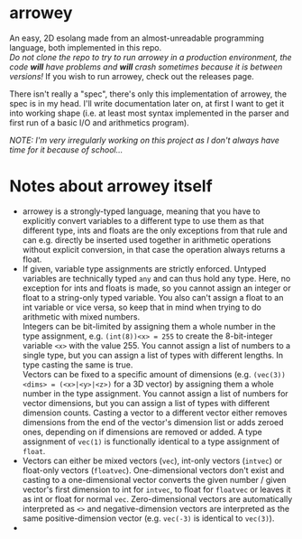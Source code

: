 # arrowey   
An easy, 2D esolang made from an almost-unreadable programming language, both implemented in this repo.   
*Do not clone the repo to try to run arrowey in a production environment, the code **will** have problems and 
**will** crash sometimes because it is between versions!* If you wish to run arrowey, check out the releases page.   

There isn't really a "spec", there's only this implementation of arrowey, the spec is in my head. 
I'll write documentation later on, at first I want to get it into working shape 
(i.e. at least most syntax implemented in the parser and first run of a basic I/O and arithmetics program).   

   
*NOTE: I'm very irregularly working on this project as I don't always have time for it because of school...*   
   
   
# Notes about arrowey itself
* arrowey is a strongly-typed language, meaning that you have to explicitly convert variables to a different type to use 
them as that different type, ints and floats are the only exceptions from that rule and can e.g. directly be inserted 
used together in arithmetic operations without explicit conversion, in that case the operation always returns a float.
* If given, variable type assignments are strictly enforced. Untyped variables are technically typed `any` and can thus 
hold any type. Here, no exception for ints and floats is made, so you cannot assign an integer or float to a string-only
typed variable. You also can't assign a float to an int variable or vice versa, so keep that in mind when trying to do 
arithmetic with mixed numbers.   
Integers can be bit-limited by assigning them a whole number in the type assignment, e.g. `(int(8))<x> = 255` to 
create the 8-bit-integer variable `<x>` with the value 255. You cannot assign a list of numbers to a single type, but 
you can assign a list of types with different lengths. In type casting the same is true.   
Vectors can be fixed to a specific amount of dimensions (e.g. `(vec(3))<dims> = (<x>|<y>|<z>)` for a 3D vector) by 
assigning them a whole number in the type assignment. You cannot assign a list of numbers for vector dimensions, but you
can assign a list of types with different dimension counts. Casting a vector to a different vector either removes 
dimensions from the end of the vector's dimension list or adds zeroed ones, depending on if dimensions are removed or 
added. A type assignment of `vec(1)` is functionally identical to a type assignment of  `float`. 
* Vectors can either be mixed vectors (`vec`), int-only vectors (`intvec`) or float-only vectors (`floatvec`). 
One-dimensional vectors don't exist and casting to a one-dimensional vector converts the given number / given vector's 
first dimension to int for `intvec`, to float for `floatvec` or leaves it as int or float for normal `vec`. 
Zero-dimensional vectors are automatically interpreted as `<>` and negative-dimension vectors are interpreted as the 
same positive-dimension vector (e.g. `vec(-3)` is identical to `vec(3)`).
* 